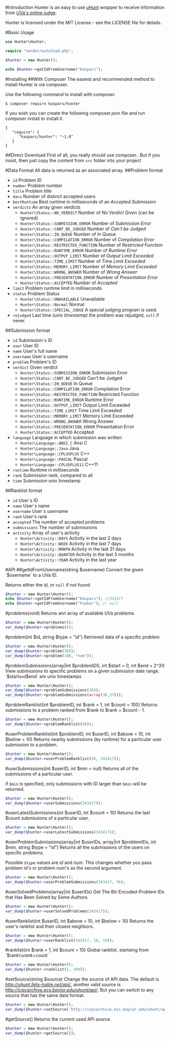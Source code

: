 #Introduction
Hunter is an easy to use [uHunt](http://uhunt.felix-halim.net/api) wrapper to receive information from [UVa's online judge](http://uva.onlinejudge.org/).

Hunter is licensed under the MIT License - see the LICENSE file for details.

#Basic Usage
```PHP
use Hunter\Hunter;

require "vendor/autoload.php";

$hunter = new Hunter();

echo $hunter->getIdFromUsername("Kaspars");
```
#Installing
##With Composer
The easiest and recommended method to install Hunter is via composer.

Use the following command to install with composer.
```
$ composer require kaspars/hunter
```
If you wish you can create the following composer.json file and run composer install to install it.
```
{
   "require": {
      "kaspars/hunter": "~1.0"
   }
}
```
##Direct Download
First of all, you really should use composer.. But if you insist, then just copy the content from `src` folder into your project

#Data Format
All data is returned as an associated array.
##Problem format
* `id` Problem ID
* `number` Problem number
* `title` Problem title
* `dacu` Number of distinct accepted users
* `bestRuntime` Best runtime in milliseconds of an _Accepted Submission_
* `verdicts` An array given verdicts
    * `Hunter\Status::NO_VERDICT` Number of _No Verdict Given_ (can be ignored)
    * `Hunter\Status::SUBMISSION_ERROR` Number of _Submission Error_
    * `Hunter\Status::CANT_BE_JUDGED` Number of _Can't be Judged_
    * `Hunter\Status::IN_QUEUE` Number of _In Queue_
    * `Hunter\Status::COMPILATION_ERROR` Number of _Compilation Error_
    * `Hunter\Status::RESTRICTED_FUNCTION` Number of _Restricted Function_
    * `Hunter\Status::RUNTIME_ERROR` Number of _Runtime Error_
    * `Hunter\Status::OUTPUT_LIMIT` Number of _Output Limit Exceeded_
    * `Hunter\Status::TIME_LIMIT` Number of _Time Limit Exceeded_
    * `Hunter\Status::MEMORY_LIMIT` Number of _Memory Limit Exceeded_
    * `Hunter\Status::WRONG_ANSWER` Number of _Wrong Answer_
    * `Hunter\Status::PRESENTATION_ERROR` Number of _Presentation Error_
    * `Hunter\Status::ACCEPTED` Number of _Accepted_
* `limit` Problem runtime limit in milliseconds
* `status` Problem Status
   * `Hunter\Status::UNAVAILABLE` Unavailable
   * `Hunter\Status::Normal` Normal
   * `Hunter\Status::SPECIAL_JUDGE` A special judging program is used.
* `rejudged` Last time _(unix timestamp)_ the problem was rejudged, `null` if never.

##Submission format
* `id` Submission`s ID
* `user` User ID
* `name` User's full name
* `username` User`s username
* `problem` Problem's ID
* `verdict` Given verdict
    * `Hunter\Status::SUBMISSION_ERROR` Submission Error
    * `Hunter\Status::CANT_BE_JUDGED` Can't be Judged
    * `Hunter\Status::IN_QUEUE` In Queue
    * `Hunter\Status::COMPILATION_ERROR` Compilation Error
    * `Hunter\Status::RESTRICTED_FUNCTION` Restricted Function
    * `Hunter\Status::RUNTIME_ERROR` Runtime Error
    * `Hunter\Status::OUTPUT_LIMIT` Output Limit Exceeded
    * `Hunter\Status::TIME_LIMIT` Time Limit Exceeded
    * `Hunter\Status::MEMORY_LIMIT` Memory Limit Exceeded
    * `Hunter\Status::WRONG_ANSWER` Wrong Answer
    * `Hunter\Status::PRESENTATION_ERROR` Presentation Error
    * `Hunter\Status::ACCEPTED` Accepted
* `language` Language in which submission was written
    * `Hunter\Language::ANSI_C` Ansi C
    * `Hunter\Language::Java` Java
    * `Hunter\Language::CPLUSPLUS` C++
    * `Hunter\Language::PASCAL` Pascal
    * `Hunter\Language::CPLUSPLUS11` C++11
* `runtime` Runtime in milliseconds
* `rank` Submission rank, compared to all
* `time` Submission unix timestamp

##Ranklist format
* `id` User`s ID
* `name` User`s name
* `username` User`s username
* `rank` User's rank
* `accepted` The number of accepted problems
* `submissions` The number of submissions
* `activity` Array of user's activity
    * `Hunter\Activity::DAYS` Activity in the last 2 days
    * `Hunter\Activity::WEEK` Activity in the last 7 days
    * `Hunter\Activity::MONTH` Activity in the last 31 days
    * `Hunter\Activity::QUARTER` Activity in the last 3 months
    * `Hunter\Activity::YEAR` Activity in the last year

#API
##getIdFromUsername(string $username)
Convert the given `$username` to a UVa ID.

Returns either the id, or `null` if not found
```PHP
$hunter = new Hunter\Hunter();
echo $hunter->getIdFromUsername("Kaspars"); //343417
echo $hunter->getIdFromUsername("Foobar"); // null
```
#problems(void)
Returns ann array of available UVa problems
```PHP
$hunter = new Hunter\Hunter();
var_dump($hunter->problems());
```
#problem(int $id, string $type = "id")
Retrieved data of a specific problem
```PHP
$hunter = new Hunter\Hunter();
var_dump($hunter->problem(36));
var_dump($hunter->problem(100, "num"));
```
#problemSubmissions(array|int $problemIDS, int $start = 0, int $end = 2^31)
View submissions to specific problems on a given submission date range.
`$start` and `$end` are unix timestamps
```PHP
$hunter = new Hunter\Hunter();
var_dump($hunter->problemSubmissions(36));
var_dump($hunter->problemSubmissions(array(36,37)));
```
#problemRanklist(int $problemID, int $rank = 1, int $count = 100)
Returns submissions to a problem ranked from $rank to $rank + $count - 1.
```PHP
$hunter = new Hunter\Hunter();
var_dump($hunter->problemRanklist(36));
```
#userProblemRanklist(int $problemID, int $userID, int $above = 10, int $below = 10)
Returns nearby submissions (by runtime) for a particular user submission to a problem.
```PHP
$hunter = new Hunter\Hunter();
var_dump($hunter->userProblemRanklist(36, 343417));
```
#userSubmissions(int $userID, int $min = null)
Returns all of the submissions of a particular user.

if `$min` is specified, only submissions with ID larger than `$min` will be returned. 
```PHP
$hunter = new Hunter\Hunter();
var_dump($hunter->userSubmissions(343417));
```
#userLatestSubmissions(int $userID, int $count = 10)
Returns the last $count submissions of a particular user.
```PHP
$hunter = new Hunter\Hunter();
var_dump($hunter->userLatestSubmissions(343417));
```
#userProblemSubmissions(array|int $userIDs, array|int $problemIDs, int $min, string $type = "id")
Returns all the submissions of the users on specific problems.

Possible `$type` values are _id_ and _num_. This changes whether you pass problem id's or problem num's as the second argument.
```PHP
$hunter = new Hunter\Hunter();
var_dump($hunter->userProblemSubmissions(343417, 36);
```
#userSolvedProblems(array|int $userIDs)
Get The Bit-Encoded-Problem IDs that Has Been Solved by Some Authors.
```PHP
$hunter = new Hunter\Hunter();
var_dump($hunter->userSolvedProblems(343417));
```
#userRanklist(int $userID, int $above = 10, int $below = 10)
Returns the user's ranklist and their closest neighbors.
```PHP
$hunter = new Hunter\Hunter();
var_dump($hunter->userRanklist(343417, 10, 10));
```
#ranklist(int $rank = 1, int $count = 10)
Global ranklist, starteing from `$rank` to `$rank+$count`
```PHP
$hunter = new Hunter\Hunter();
var_dump($hunter->ranklist(1, 100));
```
#setSource(string $source)
Change the source of API data. The default is _http://uhunt.felix-halim.net/api/_, another valid source is _http://icpcarchive.ecs.baylor.edu/uhunt/api/_. But you can switch to any source that has the same data format.
```PHP
$hunter = new Hunter\Hunter();
var_dump($hunter->setSource('http://icpcarchive.ecs.baylor.edu/uhunt/api/'));
```
#getSource()
Returns the current used API source.
```PHP
$hunter = new Hunter\Hunter();
var_dump($hunter->getSource());
```
